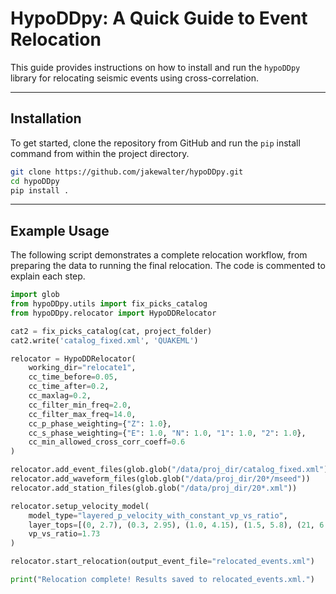 # HypoDDpy: A Quick Guide to Event Relocation

This guide provides instructions on how to install and run the `hypoDDpy` library for relocating seismic events using cross-correlation.

-----

## Installation

To get started, clone the repository from GitHub and run the `pip` install command from within the project directory.

```bash
git clone https://github.com/jakewalter/hypoDDpy.git
cd hypoDDpy
pip install .
```

-----

## Example Usage

The following script demonstrates a complete relocation workflow, from preparing the data to running the final relocation. The code is commented to explain each step.
```python
import glob
from hypoDDpy.utils import fix_picks_catalog
from hypoDDpy.relocator import HypoDDRelocator

cat2 = fix_picks_catalog(cat, project_folder)
cat2.write('catalog_fixed.xml', 'QUAKEML')

relocator = HypoDDRelocator(
    working_dir="relocate1",
    cc_time_before=0.05,
    cc_time_after=0.2,
    cc_maxlag=0.2,
    cc_filter_min_freq=2.0,
    cc_filter_max_freq=14.0,
    cc_p_phase_weighting={"Z": 1.0},
    cc_s_phase_weighting={"E": 1.0, "N": 1.0, "1": 1.0, "2": 1.0},
    cc_min_allowed_cross_corr_coeff=0.6
)

relocator.add_event_files(glob.glob("/data/proj_dir/catalog_fixed.xml"))
relocator.add_waveform_files(glob.glob("/data/proj_dir/20*/mseed"))
relocator.add_station_files(glob.glob("/data/proj_dir/20*.xml"))

relocator.setup_velocity_model(
    model_type="layered_p_velocity_with_constant_vp_vs_ratio",
    layer_tops=[(0, 2.7), (0.3, 2.95), (1.0, 4.15), (1.5, 5.8), (21, 6.3)],
    vp_vs_ratio=1.73
)

relocator.start_relocation(output_event_file="relocated_events.xml")

print("Relocation complete! Results saved to relocated_events.xml.")
```

